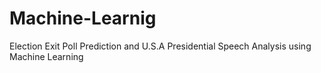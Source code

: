 # Machine-Learnig
Election Exit Poll Prediction and U.S.A Presidential Speech Analysis using Machine Learning
